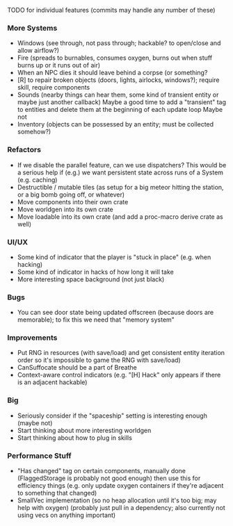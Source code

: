 TODO for individual features (commits may handle any number of these)

### More Systems

- Windows (see through, not pass through; hackable? to open/close and allow airflow?)
- Fire (spreads to burnables, consumes oxygen, burns out when stuff burns up or it
  runs out of air)
- When an NPC dies it should leave behind a corpse (or something?
- [R] to repair broken objects (doors, lights, airlocks, windows?); require skill, require components
- Sounds (nearby things can hear them, some kind of transient entity or maybe just another callback)
  Maybe a good time to add a "transient" tag to entities and delete them at the beginning of each update loop
  Maybe not
- Inventory (objects can be possessed by an entity; must be collected somehow?)

### Refactors

- If we disable the parallel feature, can we use dispatchers? This would be a serious
  help if (e.g.) we want persistent state across runs of a System (e.g. caching)
- Destructible / mutable tiles (as setup for a big meteor hitting the station, or
  a big bomb going off, or whatever)
- Move components into their own crate
- Move worldgen into its own crate
- Move loadable into its own crate (and add a proc-macro derive crate as well)

### UI/UX

- Some kind of indicator that the player is "stuck in place" (e.g. when hacking)
- Some kind of indicator in hacks of how long it will take
- More interesting space background (not just black)

### Bugs

- You can see door state being updated offscreen (because doors are memorable);
  to fix this we need that "memory system"

### Improvements

- Put RNG in resources (with save/load) and get consistent entity iteration order
  so it's impossible to game the RNG with save/load)
- CanSuffocate should be a part of Breathe
- Context-aware control indicators (e.g. "[H] Hack" only appears if there is an adjacent hackable)

### Big

- Seriously consider if the "spaceship" setting is interesting enough (maybe not)
- Start thinking about more interesting worldgen
- Start thinking about how to plug in skills

### Performance Stuff

- "Has changed" tag on certain components, manually done (FlaggedStorage is probably not good enough)
  then use this for efficiency things (e.g. only update oxygen containers if they're adjacent to something
  that changed)
- SmallVec implementation (so no heap allocation until it's too big; may help with oxygen) (probably just
  pull in a dependency; also currently not using vecs on anything important)
